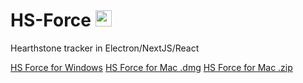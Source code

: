 # HS-Force <img src="https://github.com/hotantuna/HS-Force/blob/master/build/icon.ico" height="26">

Hearthstone tracker in Electron/NextJS/React

[HS Force for Windows](https://drive.google.com/open?id=1DwwmV4uRbeXE1N_e5G2R1gcYUQ9JkLXB)
[HS Force for Mac .dmg](https://drive.google.com/open?id=1Fagf-TUSJI65pThWftBLd2L1_8HFPzE4)
[HS Force for Mac .zip]()
